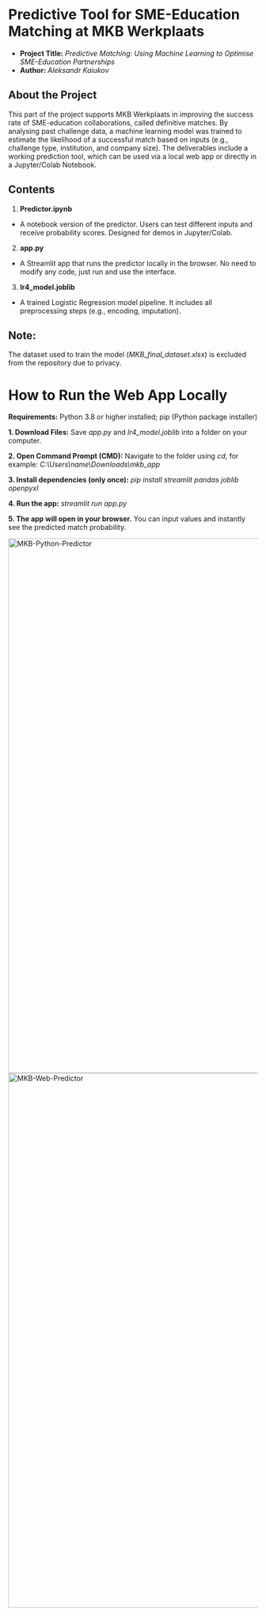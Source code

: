 # Predictive Tool for SME-Education Matching at MKB Werkplaats

- **Project Title:** _Predictive Matching: Using Machine Learning to Optimise SME-Education Partnerships_
- **Author:** _Aleksandr Kaiukov_

## About the Project
This part of the project supports MKB Werkplaats in improving the success rate of SME-education collaborations, called definitive matches. By analysing past challenge data, a machine learning model was trained to estimate the likelihood of a successful match based on inputs (e.g., challenge type, institution, and company size). The deliverables include a working prediction tool, which can be used via a local web app or directly in a Jupyter/Colab Notebook.

## Contents
1. **Predictor.ipynb**
- A notebook version of the predictor. Users can test different inputs and receive probability scores. Designed for demos in Jupyter/Colab.
2. **app.py**
- A Streamlit app that runs the predictor locally in the browser. No need to modify any code, just run and use the interface.
3. **lr4_model.joblib**
- A trained Logistic Regression model pipeline. It includes all preprocessing steps (e.g., encoding, imputation).

## Note: 
The dataset used to train the model (_MKB_final_dataset.xlsx_) is excluded from the repository due to privacy. 

# How to Run the Web App Locally
**Requirements:** Python 3.8 or higher installed; pip (Python package installer)

**1. Download Files:** Save _app.py_ and _lr4_model.joblib_ into a folder on your computer.

**2. Open Command Prompt (CMD):** Navigate to the folder using _cd_, for example: _C:\Users\name\Downloads\mkb_app_

**3. Install dependencies (only once):** _pip install streamlit pandas joblib openpyxl_

**4. Run the app:** _streamlit run app.py_

**5. The app will open in your browser.** You can input values and instantly see the predicted match probability.


<img width="1920" height="1080" alt="MKB-Python-Predictor" src="https://github.com/user-attachments/assets/ade7bbb9-fcc4-47d0-984a-6ddd1b9ce041" />

<img width="1920" height="1080" alt="MKB-Web-Predictor" src="https://github.com/user-attachments/assets/279a27b4-de24-4901-a767-464e478fb34f" />
